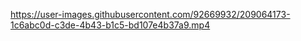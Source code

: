 
https://user-images.githubusercontent.com/92669932/209064173-1c6abc0d-c3de-4b43-b1c5-bd107e4b37a9.mp4


